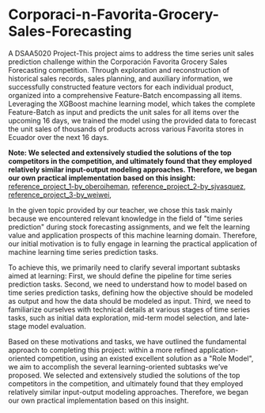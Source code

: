 # Corporaci-n-Favorita-Grocery-Sales-Forecasting
A DSAA5020 Project-This project aims to address the time series unit sales prediction challenge within the Corporación Favorita Grocery Sales Forecasting competition. Through exploration and reconstruction of historical sales records, sales planning, and auxiliary information, we successfully constructed feature vectors for each individual product, organized into a comprehensive Feature-Batch encompassing all items. Leveraging the XGBoost machine learning model, which takes the complete Feature-Batch as input and predicts the unit sales for all items over the upcoming 16 days, we trained the model using the provided data to forecast the unit sales of thousands of products across various Favorita stores in Ecuador over the next 16 days.

**Note: We selected and extensively studied the solutions of the top competitors in the competition, and ultimately found that they employed relatively similar input-output modeling approaches. Therefore, we began our own practical implementation based on this insight:**
[reference_project_1-by_oberoiheman](https://github.com/oberoiheman/Corporaci-n-Favorita-Grocery-Sales-Forecasting "Corporaci-n-Favorita-Grocery-Sales-Forecasting"), 
[reference_project_2-by_sjvasquez](https://github.com/sjvasquez/web-traffic-forecasting "web-traffic-forecasting"), 
[reference_project_3-by_weiwei](https://www.kaggle.com/code/shixw125/1st-place-lgb-model-public-0-506-private-0-511/script "1st Place LGB Model(public:0.506, private:0.511)"), 


In the given topic provided by our teacher, we chose this task mainly because we encountered relevant knowledge in the field of "time series prediction" during stock forecasting assignments, and we felt the learning value and application prospects of this machine learning domain. Therefore, our initial motivation is to fully engage in learning the practical application of machine learning time series prediction tasks. 

To achieve this, we primarily need to clarify several important subtasks aimed at learning: First, we should define the pipeline for time series prediction tasks. Second, we need to understand how to model based on time series prediction tasks, defining how the objective should be modeled as output and how the data should be modeled as input. Third, we need to familiarize ourselves with technical details at various stages of time series tasks, such as initial data exploration, mid-term model selection, and late-stage model evaluation.

Based on these motivations and tasks, we have outlined the fundamental approach to completing this project: within a more refined application-oriented competition, using an existed excellent solution as a "Role Model", we aim to accomplish the several learning-oriented subtasks we’ve proposed. We selected and extensively studied the solutions of the top competitors in the competition, and ultimately found that they employed relatively similar input-output modeling approaches. Therefore, we began our own practical implementation based on this insight.
